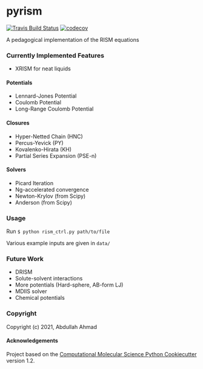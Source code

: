 pyrism
==============================
[//]: # (Badges)
[![Travis Build Status](https://travis-ci.com/REPLACE_WITH_OWNER_ACCOUNT/pyrism.svg?branch=master)](https://travis-ci.com/REPLACE_WITH_OWNER_ACCOUNT/pyrism)
[![codecov](https://codecov.io/gh/REPLACE_WITH_OWNER_ACCOUNT/pyrism/branch/master/graph/badge.svg)](https://codecov.io/gh/REPLACE_WITH_OWNER_ACCOUNT/pyrism/branch/master)

A pedagogical implementation of the RISM equations

### Currently Implemented Features
- XRISM for neat liquids

#### Potentials
- Lennard-Jones Potential
- Coulomb Potential
- Long-Range Coulomb Potential

#### Closures
- Hyper-Netted Chain (HNC)
- Percus-Yevick (PY)
- Kovalenko-Hirata (KH)
- Partial Series Expansion (PSE-n)

#### Solvers
- Picard Iteration
- Ng-accelerated convergence
- Newton-Krylov (from Scipy)
- Anderson (from Scipy)

### Usage
Run
`$ python rism_ctrl.py path/to/file`

Various example inputs are given in `data/`

### Future Work
- DRISM
- Solute-solvent interactions
- More potentials (Hard-sphere, AB-form LJ)
- MDIIS solver
- Chemical potentials

### Copyright

Copyright (c) 2021, Abdullah Ahmad


#### Acknowledgements
 
Project based on the 
[Computational Molecular Science Python Cookiecutter](https://github.com/molssi/cookiecutter-cms) version 1.2.
